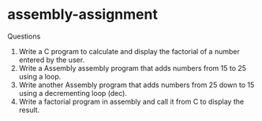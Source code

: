 # assembly-assignment
Questions
1. Write a C program to calculate and display the factorial of a number entered by the user.
2. Write a Assembly assembly program that adds numbers from 15 to 25 using a loop.
3. Write another Assembly program that adds numbers from 25 down to 15 using a
decrementing loop (dec).
4. Write a factorial program in assembly and call it from C to display the result.
